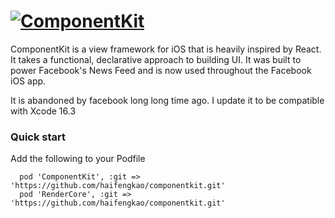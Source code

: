 # [![ComponentKit](http://componentkit.org/img/componentkit_hero_logo.png)](http://componentkit.org/)

ComponentKit is a view framework for iOS that is heavily inspired by React. It takes a functional, declarative approach to building UI. It was built to power Facebook's News Feed and is now used throughout the Facebook iOS app. 

It is abandoned by facebook long long time ago. I update it to be compatible with Xcode 16.3


### Quick start

Add the following to your Podfile

```
  pod 'ComponentKit', :git => 'https://github.com/haifengkao/componentkit.git'
  pod 'RenderCore', :git => 'https://github.com/haifengkao/componentkit.git'
```

